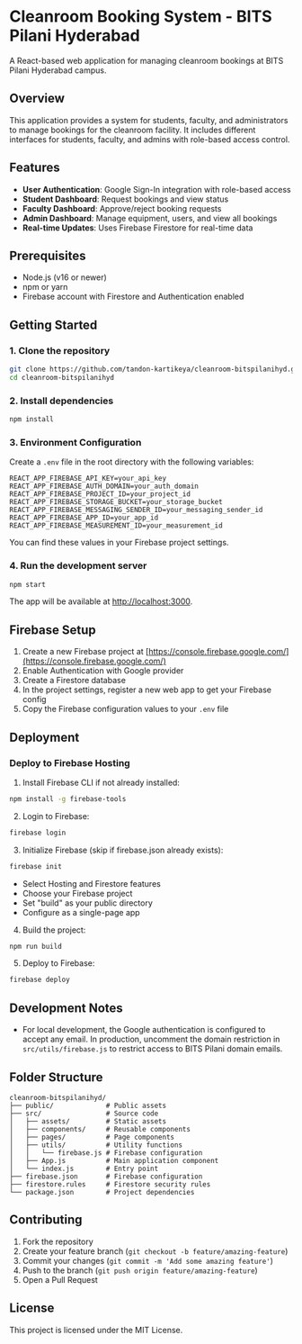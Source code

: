 # Cleanroom Booking System - BITS Pilani Hyderabad

A React-based web application for managing cleanroom bookings at BITS Pilani Hyderabad campus.

## Overview

This application provides a system for students, faculty, and administrators to manage bookings for the cleanroom facility. It includes different interfaces for students, faculty, and admins with role-based access control.

## Features

- **User Authentication**: Google Sign-In integration with role-based access
- **Student Dashboard**: Request bookings and view status
- **Faculty Dashboard**: Approve/reject booking requests
- **Admin Dashboard**: Manage equipment, users, and view all bookings
- **Real-time Updates**: Uses Firebase Firestore for real-time data

## Prerequisites

- Node.js (v16 or newer)
- npm or yarn
- Firebase account with Firestore and Authentication enabled

## Getting Started

### 1. Clone the repository

```bash
git clone https://github.com/tandon-kartikeya/cleanroom-bitspilanihyd.git
cd cleanroom-bitspilanihyd
```

### 2. Install dependencies

```bash
npm install
```

### 3. Environment Configuration

Create a `.env` file in the root directory with the following variables:

```
REACT_APP_FIREBASE_API_KEY=your_api_key
REACT_APP_FIREBASE_AUTH_DOMAIN=your_auth_domain
REACT_APP_FIREBASE_PROJECT_ID=your_project_id
REACT_APP_FIREBASE_STORAGE_BUCKET=your_storage_bucket
REACT_APP_FIREBASE_MESSAGING_SENDER_ID=your_messaging_sender_id
REACT_APP_FIREBASE_APP_ID=your_app_id
REACT_APP_FIREBASE_MEASUREMENT_ID=your_measurement_id
```

You can find these values in your Firebase project settings.

### 4. Run the development server

```bash
npm start
```

The app will be available at [http://localhost:3000](http://localhost:3000).

## Firebase Setup

1. Create a new Firebase project at [https://console.firebase.google.com/](https://console.firebase.google.com/)
2. Enable Authentication with Google provider
3. Create a Firestore database
4. In the project settings, register a new web app to get your Firebase config
5. Copy the Firebase configuration values to your `.env` file

## Deployment

### Deploy to Firebase Hosting

1. Install Firebase CLI if not already installed:
```bash
npm install -g firebase-tools
```

2. Login to Firebase:
```bash
firebase login
```

3. Initialize Firebase (skip if firebase.json already exists):
```bash
firebase init
```
   - Select Hosting and Firestore features
   - Choose your Firebase project
   - Set "build" as your public directory
   - Configure as a single-page app

4. Build the project:
```bash
npm run build
```

5. Deploy to Firebase:
```bash
firebase deploy
```

## Development Notes

- For local development, the Google authentication is configured to accept any email. In production, uncomment the domain restriction in `src/utils/firebase.js` to restrict access to BITS Pilani domain emails.

## Folder Structure

```
cleanroom-bitspilanihyd/
├── public/             # Public assets
├── src/                # Source code
│   ├── assets/         # Static assets
│   ├── components/     # Reusable components
│   ├── pages/          # Page components
│   ├── utils/          # Utility functions
│   │   └── firebase.js # Firebase configuration
│   ├── App.js          # Main application component
│   └── index.js        # Entry point
├── firebase.json       # Firebase configuration
├── firestore.rules     # Firestore security rules
└── package.json        # Project dependencies
```

## Contributing

1. Fork the repository
2. Create your feature branch (`git checkout -b feature/amazing-feature`)
3. Commit your changes (`git commit -m 'Add some amazing feature'`)
4. Push to the branch (`git push origin feature/amazing-feature`)
5. Open a Pull Request

## License

This project is licensed under the MIT License.

